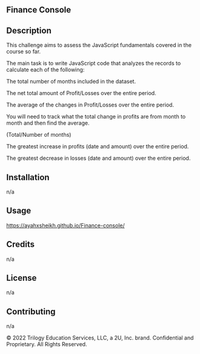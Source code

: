 ##  Finance Console 

## Description 
This challenge aims to assess the JavaScript fundamentals covered in the course so far.

The main task is to write JavaScript code that analyzes the records to calculate each of the following:

The total number of months included in the dataset.

The net total amount of Profit/Losses over the entire period.

The average of the changes in Profit/Losses over the entire period.

You will need to track what the total change in profits are from month to month and then find the average.

(Total/Number of months)

The greatest increase in profits (date and amount) over the entire period.

The greatest decrease in losses (date and amount) over the entire period.



## Installation

n/a

## Usage 
https://ayahxsheikh.github.io/Finance-console/ 


## Credits

n/a


## License

n/a


## Contributing

n/a

© 2022 Trilogy Education Services, LLC, a 2U, Inc. brand. Confidential and Proprietary. All Rights Reserved.
